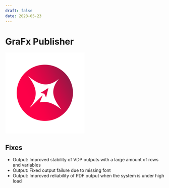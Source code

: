 ```yaml
---
draft: false
date: 2023-05-23
---
```


# GraFx Publisher

![rn_icon](icon-GraFx-Publisher.svg)

## Fixes

- Output: Improved stability of VDP outputs with a large amount of rows and variables
- Output: Fixed output failure due to missing font
- Output: Improved reliability of PDF output when the system is under high load
